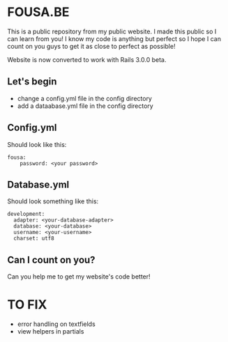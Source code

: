 FOUSA.BE
========

This is a public repository from my public website. I made this public so I can learn from you! I know my code is anything but perfect so I hope I can count on you guys to get it as close to perfect as possible!

Website is now converted to work with Rails 3.0.0 beta.

Let's begin
-----------

- change a config.yml file in the config directory
- add a dataabase.yml file in the config directory

Config.yml
----------

Should look like this:

    fousa:
        password: <your password>


Database.yml
------------

Should look something like this:

    development:
      adapter: <your-database-adapter>
      database: <your-database>
      username: <your-username>
      charset: utf8

Can I count on you?
-------------------

Can you help me to get my website's code better!

TO FIX
======

- error handling on textfields
- view helpers in partials